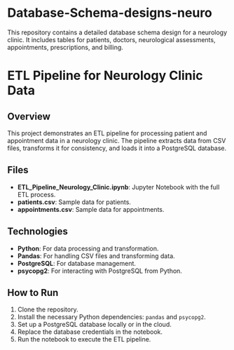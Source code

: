# Database-Schema-designs-neuro
This repository contains a detailed database schema design for a neurology clinic. It includes tables for patients, doctors, neurological assessments, appointments, prescriptions, and billing.

# ETL Pipeline for Neurology Clinic Data

## Overview
This project demonstrates an ETL pipeline for processing patient and appointment data in a neurology clinic. The pipeline extracts data from CSV files, transforms it for consistency, and loads it into a PostgreSQL database.

## Files
- **ETL_Pipeline_Neurology_Clinic.ipynb**: Jupyter Notebook with the full ETL process.
- **patients.csv**: Sample data for patients.
- **appointments.csv**: Sample data for appointments.

## Technologies
- **Python**: For data processing and transformation.
- **Pandas**: For handling CSV files and transforming data.
- **PostgreSQL**: For database management.
- **psycopg2**: For interacting with PostgreSQL from Python.

## How to Run
1. Clone the repository.
2. Install the necessary Python dependencies: `pandas` and `psycopg2`.
3. Set up a PostgreSQL database locally or in the cloud.
4. Replace the database credentials in the notebook.
5. Run the notebook to execute the ETL pipeline.
